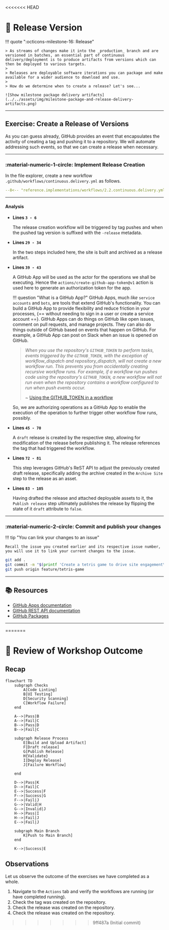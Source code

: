 <<<<<<< HEAD
# :test_tube: Release Version

<!-- markdownlint-disable MD046 -->

!!! quote ":octicons-milestone-16: Release"

    > As streams of changes make it into the _production_ branch and are versioned in batches, an essential part of continuous delivery/deployment is to produce artifacts from versions which can then be deployed to various targets.
    >
    > Releases are deployable software iterations you can package and make available for a wider audience to download and use.
    >
    > How do we determine when to create a release? Let's see...

    ![Show milestone package delivery artifacts](../../assets/img/milestone-package-and-release-delivery-artifacts.png)

---

## Exercise: Create a Release of Versions

As you can guess already, GitHub provides an event that encapsulates the activity of creating a tag and pushing it to a repository. We will automate addressing such events, so that we can create a release when necessary.

---

### **:material-numeric-1-circle: Implement Release Creation**

In the file explorer, create a new workflow `.github/workflows/continuous.delivery.yml` as follows.

```yaml title=".github/workflows/continuous.delivery.yml" linenums="1" hl_lines="3-6 29-34 39-43 45-70 72-81 83-105"
--8<-- "reference.implementations/workflows/2.2.continuous.delivery.yml"
```

---

#### Analysis

- **Lines `3 - 6`**

    The release creation workflow will be triggered by tag pushes and when the pushed tag version is suffixed with the `-release` metadata.

- **Lines `29 - 34`**

    In the two steps included here, the site is built and archived as a release artifact.

- **Lines `39 - 43`**

    A GitHub App will be used as the actor for the operations we shall be executing. Hence the `actions/create-github-app-token@v1` action is used here to generate an authorization token for the app.

    !!! question "What is a GitHub App?"
        GitHub Apps, much _like_ `service accounts` and `bots`, are tools that extend GitHub's functionality. You can build a GitHub App to provide flexibility and reduce friction in your processes, {== without needing to sign in a user or create a service account ==}. GitHub Apps can do things on GitHub like open issues, comment on pull requests, and manage projects. They can also do things outside of GitHub based on events that happen on GitHub. For example, a GitHub App can post on Slack when an issue is opened on GitHub.

    > _When you use the repository's `GITHUB_TOKEN` to perform tasks, events triggered by the `GITHUB_TOKEN`, with the exception of workflow_dispatch and repository_dispatch, will not create a new workflow run. This prevents you from accidentally creating recursive workflow runs. For example, if a workflow run pushes code using the repository's `GITHUB_TOKEN`, a new workflow will not run even when the repository contains a workflow configured to run when push events occur._
    >
    > ~ [Using the GITHUB_TOKEN in a workflow](https://docs.github.com/en/actions/security-guides/automatic-token-authentication#using-the-github_token-in-a-workflow)

    So, we are authorizing operations as a GitHub App to enable the execution of the operation to further trigger other workflow flow runs, possibly.

- **Lines `45 - 70`**

    A `draft` release is created by the respective step, allowing for modification of the release before publishing it. The release references the tag that had triggered the workflow.

- **Lines `72 - 81`**

    This step leverages GitHub's ReST API to adjust the previously created draft release, specifically adding the archive created in the `Archive Site` step to the release as an asset.

- **Lines `83 - 105`**

    Having drafted the release and attached deployable assets to it, the `Publish release` step ultimately publishes the release by flipping the state of it `draft` attribute to `false`.

---

### **:material-numeric-2-circle: Commit and publish your changes**

!!! tip "You can link your changes to an issue"

    Recall the issue you created earlier and its respective issue number, you will use it to link your current changes to the issue.

```bash linenums="1"
git add .
git commit -m "$(printf 'Create a tetris game to drive site engagement\n\n-Implement release automation\n\n- Resolves #<ISSUE-NUMBER>')"
git push origin feature/tetris-game
```

---

## 📚 Resources

- [GitHub Apps documentation](https://docs.github.com/en/apps)
- [GitHub REST API documentation](https://docs.github.com/en/rest?apiVersion=2022-11-28)
- [GitHub Packages](https://docs.github.com/en/packages/guides/about-github-container-registry)

---
=======
# :test_tube: Review of Workshop Outcome

## Recap

```mermaid
flowchart TD
    subgraph Checks
        A[Code Linting]
        B[UI Testing]
        D[Security Scanning]
        C[Workflow Failure]
    end

    A-->|Pass|B
    A-->|Fail|C
    B-->|Pass|D
    B-->|Fail|C

    subgraph Release Process
        E[Build and Upload Artifact]
        F[Draft release]
        G[Publish Release]
        H{Validate}
        I[Deploy Release]
        J[Failure Workflow]

    end

    D-->|Pass|K
    D-->|Fail|C
    E-->|Success|F
    F-->|Success|G
    F-->|Fail|J
    G-->|Valid|H
    G-->|Invalid|J
    H-->|Pass|I
    H-->|Fail|J
    E-->|Fail|J

    subgraph Main Branch
        K[Push to Main Branch]
    end

    K-->|Success|E

```

## Observations

Let us observe the outcome of the exercises we have completed as a whole.

1. Navigate to the `Actions` tab and verify the workflows are running (or have completed running).
2. Check the tag was created on the repository.
3. Check the release was created on the repository.
4. Check the release was created on the repository.
>>>>>>> 9ff487a (Initial commit)
